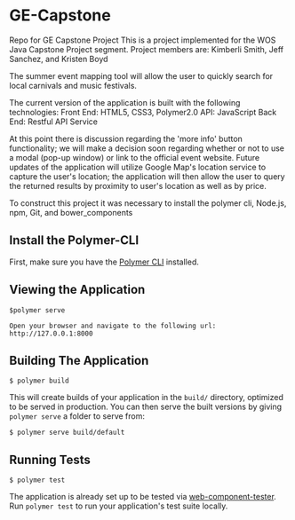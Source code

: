 # GE-Capstone
Repo for GE Capstone Project
This is a project implemented for the WOS Java Capstone Project segment.
Project members are: Kimberli Smith, Jeff Sanchez, and Kristen Boyd

The summer event mapping tool will allow the user to quickly search for local carnivals
and music festivals.  

The current version of the application is built with the following technologies:
Front End: HTML5, CSS3, Polymer2.0
API: JavaScript
Back End: Restful API Service

At this point there is discussion regarding the 'more info' button functionality; we will make a decision
soon regarding whether or not to use a modal (pop-up window) or link to the official event website.
Future updates of the application will utilize Google Map's location service to capture the user's location;
the application will then allow the user to query the returned results by proximity to user's location
as well as by price.  

<!-- Running the project -->
To construct this project it was necessary to install the polymer cli, Node.js, npm, Git, and bower_components

## Install the Polymer-CLI

First, make sure you have the [Polymer CLI](https://www.npmjs.com/package/polymer-cli) installed.

## Viewing the Application

```
$polymer serve

Open your browser and navigate to the following url:
http://127.0.0.1:8000
```

## Building The Application

```
$ polymer build
```

This will create builds of your application in the `build/` directory, optimized to be served in production. You can then serve the built versions by giving `polymer serve` a folder to serve from:

```
$ polymer serve build/default
```

## Running Tests

```
$ polymer test
```

The application is already set up to be tested via [web-component-tester](https://github.com/Polymer/web-component-tester). Run `polymer test` to run your application's test suite locally.
